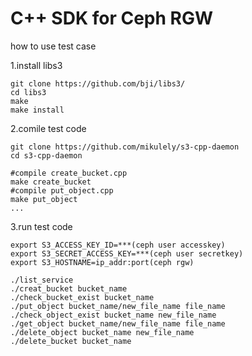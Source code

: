 # C++ SDK for Ceph RGW

how to use test case

1.install libs3
  
    git clone https://github.com/bji/libs3/
    cd libs3
    make
    make install

2.comile test code

    git clone https://github.com/mikulely/s3-cpp-daemon
    cd s3-cpp-daemon
  
    #compile create_bucket.cpp
    make create_bucket
    #compile put_object.cpp
    make put_object
    ...
    
3.run test code

    export S3_ACCESS_KEY_ID=***(ceph user accesskey)
    export S3_SECRET_ACCESS_KEY=***(ceph user secretkey)
    export S3_HOSTNAME=ip_addr:port(ceph rgw)
    
    ./list_service
    ./creat_bucket bucket_name
    ./check_bucket_exist bucket_name
    ./put_object bucket_name/new_file_name file_name
    ./check_object_exist bucket_name new_file_name
    ./get_object bucket_name/new_file_name file_name
    ./delete_object bucket_name new_file_name
    ./delete_bucket bucket_name
